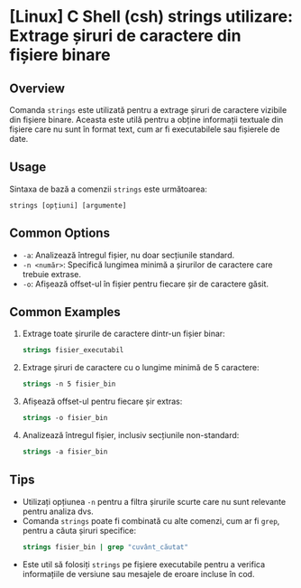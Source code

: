 # [Linux] C Shell (csh) strings utilizare: Extrage șiruri de caractere din fișiere binare

## Overview
Comanda `strings` este utilizată pentru a extrage șiruri de caractere vizibile din fișiere binare. Aceasta este utilă pentru a obține informații textuale din fișiere care nu sunt în format text, cum ar fi executabilele sau fișierele de date.

## Usage
Sintaxa de bază a comenzii `strings` este următoarea:

```
strings [opțiuni] [argumente]
```

## Common Options
- `-a`: Analizează întregul fișier, nu doar secțiunile standard.
- `-n <număr>`: Specifică lungimea minimă a șirurilor de caractere care trebuie extrase.
- `-o`: Afișează offset-ul în fișier pentru fiecare șir de caractere găsit.

## Common Examples
1. Extrage toate șirurile de caractere dintr-un fișier binar:
   ```csh
   strings fisier_executabil
   ```

2. Extrage șiruri de caractere cu o lungime minimă de 5 caractere:
   ```csh
   strings -n 5 fisier_bin
   ```

3. Afișează offset-ul pentru fiecare șir extras:
   ```csh
   strings -o fisier_bin
   ```

4. Analizează întregul fișier, inclusiv secțiunile non-standard:
   ```csh
   strings -a fisier_bin
   ```

## Tips
- Utilizați opțiunea `-n` pentru a filtra șirurile scurte care nu sunt relevante pentru analiza dvs.
- Comanda `strings` poate fi combinată cu alte comenzi, cum ar fi `grep`, pentru a căuta șiruri specifice:
  ```csh
  strings fisier_bin | grep "cuvânt_căutat"
  ```
- Este util să folosiți `strings` pe fișiere executabile pentru a verifica informațiile de versiune sau mesajele de eroare incluse în cod.